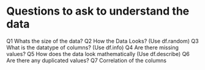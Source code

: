 # Questions to ask to understand the data

Q1 Whats the size of the data?
Q2 How the Data Looks? (Use df.random)
Q3 What is the datatype of columns? (Use df.info)
Q4 Are there missing values?
Q5 How does the data look mathematically (Use df.describe)
Q6 Are there any duplicated values?
Q7 Correlation of the columns